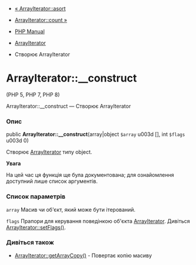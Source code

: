 - [« ArrayIterator::asort](arrayiterator.asort.md)
- [ArrayIterator::count »](arrayiterator.count.md)

- [PHP Manual](index.md)
- [ArrayIterator](class.arrayiterator.md)
- Створює ArrayIterator

# ArrayIterator::\_\_construct

(PHP 5, PHP 7, PHP 8)

ArrayIterator::\_\_construct — Створює ArrayIterator

### Опис

public **ArrayIterator::\_\_construct**(array\|object `$array` u003d \[\],
int `$flags` u003d 0)

Створює [ArrayIterator](class.arrayiterator.md) типу object.

**Увага**

На цей час ця функція ще була документована; для
ознайомлення доступний лише список аргументів.

### Список параметрів

`array`
Масив чи об'єкт, який може бути ітерований.

`flags`
Прапори для керування поведінкою об'єкта
[ArrayIterator](class.arrayiterator.md). Дивіться
[ArrayIterator::setFlags()](arrayiterator.setflags.md).

### Дивіться також

- [ArrayIterator::getArrayCopy()](arrayiterator.getarraycopy.md) -
Повертає копію масиву
